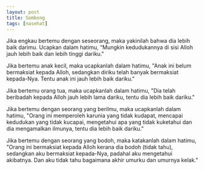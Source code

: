 ```yaml
--- 
layout: post
title: Sombong
tags: [nasehat]
---
```


Jika engkau bertemu dengan seseorang, maka yakinilah bahwa dia lebih baik darimu. Ucapkan dalam hatimu, “Mungkin kedudukannya di sisi Alloh jauh lebih baik dan lebih tinggi dariku."

Jika bertemu anak kecil, maka ucapkanlah dalam hatimu, "Anak ini belum bermaksiat kepada Alloh, sedangkan diriku telah banyak bermaksiat kepada-Nya. Tentu anak ini jauh lebih baik dariku."

Jika bertemu orang tua, maka ucapkanlah dalam hatimu, "Dia telah beribadah kepada Alloh jauh lebih lama dariku, tentu dia lebih baik dariku."

Jika bertemu dengan seorang yang berilmu, maka ucapkanlah dalam hatimu, "Orang ini memperoleh karunia yang tidak kudapat, mencapai kedudukan yang tidak kucapai, mengetahui apa yang tidak kuketahui dan dia mengamalkan ilmunya, tentu dia lebih baik dariku."

Jika bertemu dengan seorang yang bodoh, maka katakanlah dalam hatimu, "Orang ini bermaksiat kepada Alloh kerana dia bodoh (tidak tahu), sedangkan aku bermaksiat kepada-Nya, padahal aku mengetahui akibatnya. Dan aku tidak tahu bagaimana akhir umurku dan umurnya kelak."
